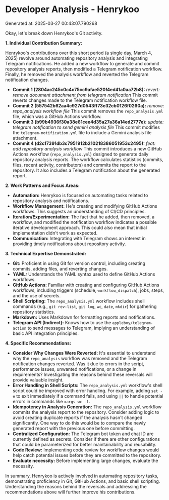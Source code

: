 # Developer Analysis - Henrykoo
Generated at: 2025-03-27 00:43:07.790268

Okay, let's break down Henrykoo's Git activity.

**1. Individual Contribution Summary:**

Henrykoo's contributions over this short period (a single day, March 4, 2025) revolve around automating repository analysis and integrating Telegram notifications.  He added a new workflow to generate and commit repository analysis reports, then modified a Telegram notification workflow.  Finally, he removed the analysis workflow and reverted the Telegram notification changes.

*   **Commit 1 (2804ac245c0c4c75cc9afae520f4ed41a0aa72b8):** *revert: remove document attachment from telegram notification*  This commit reverts changes made to the Telegram notification workflow file.
*   **Commit 2 (557542b62aa4c927d0543ff73e32cb0126f0260a):** *remove: repo_analysis workflow file* This commit removes the `repo_analysis.yml` file, which was a GitHub Actions workflow.
*   **Commit 3 (b99b4936f30a38e61cee4d35a27a36a14ed2777e):** *update: telegram notification to send gemini analysis file*  This commit modifies the `telegram-notification.yml` file to include a Gemini analysis file attachment.
*   **Commit 4 (d2c17391db3c7951912b210218386051953c2495):** *feat: add repository analysis workflow*  This commit introduces a new GitHub Actions workflow (`repo_analysis.yml`) designed to generate daily repository analysis reports.  The workflow calculates statistics (commits, files, recent activity, contributors) and commits the report to the repository. It also includes a Telegram notification about the generated report.

**2. Work Patterns and Focus Areas:**

*   **Automation:** Henrykoo is focused on automating tasks related to repository analysis and notifications.
*   **Workflow Management:**  He's creating and modifying GitHub Actions workflows. This suggests an understanding of CI/CD principles.
*   **Iteration/Experimentation:** The fact that he added, then removed, a workflow, and modified the notification workflow indicates a possible iterative development approach. This could also mean that initial implementation didn't work as expected.
*   **Communication:** Integrating with Telegram shows an interest in providing timely notifications about repository activity.

**3. Technical Expertise Demonstrated:**

*   **Git:**  Proficient in using Git for version control, including creating commits, adding files, and reverting changes.
*   **YAML:** Understands the YAML syntax used to define GitHub Actions workflows.
*   **GitHub Actions:**  Familiar with creating and configuring GitHub Actions workflows, including triggers (schedule, `workflow_dispatch`), jobs, steps, and the use of secrets.
*   **Shell Scripting:** The `repo_analysis.yml` workflow includes shell commands (e.g., `git rev-list`, `git log`, `wc`, `date`, `mkdir`) for gathering repository statistics.
*   **Markdown:** Uses Markdown for formatting reports and notifications.
*   **Telegram API (Indirect):** Knows how to use the `appleboy/telegram-action` to send messages to Telegram, implying an understanding of basic API integration principles.

**4. Specific Recommendations:**

*   **Consider Why Changes Were Reverted:** It's essential to understand why the `repo_analysis` workflow was removed and the Telegram notification changes reverted.  Was it due to errors in the script, performance issues, unwanted notifications, or a change in requirements?  Investigating the reasons behind these reversals will provide valuable insight.
*   **Error Handling in Shell Scripts:** The `repo_analysis.yml` workflow's shell script could be improved with error handling. For example, adding `set -e` to exit immediately if a command fails, and using `||` to handle potential errors in commands like `xargs wc -l`.
*   **Idempotency in Analysis Generation:**  The `repo_analysis.yml` workflow commits the analysis report to the repository. Consider adding logic to avoid creating duplicate reports if the analysis hasn't changed significantly. One way to do this would be to compare the newly generated report with the previous one before committing.
*   **Centralized Configuration:**  The Telegram bot token and chat ID are currently defined as secrets. Consider if there are other configurations that could be parameterized for better maintainability and reusability.
*   **Code Review:** Implementing code review for workflow changes would help catch potential issues before they are committed to the repository.
* **Evaluate necessity:** Before implementing large changes, evaluate the necessity.

In summary, Henrykoo is actively involved in automating repository tasks, demonstrating proficiency in Git, GitHub Actions, and basic shell scripting. Understanding the reasons behind the reversals and addressing the recommendations above will further improve his contributions.
